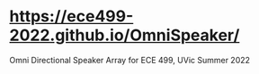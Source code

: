 # https://ece499-2022.github.io/OmniSpeaker/
Omni Directional Speaker Array for ECE 499, UVic Summer 2022
